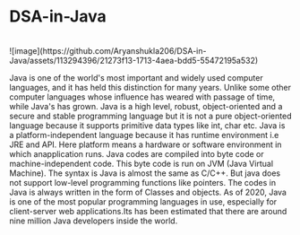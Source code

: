 # DSA-in-Java
<br>
![image](https://github.com/Aryanshukla206/DSA-in-Java/assets/113294396/21273f13-1713-4aea-bdd5-55472195a532)
<br>

Java is one of the world's most important and widely used computer
languages, and it has held this distinction for many years. Unlike some
other computer languages whose influence has weared with passage
of time, while Java's has grown.
Java is a high level, robust, object-oriented and a secure and stable
programming language but it is not a pure object-oriented language
because it supports primitive data types like int, char etc.
Java is a platform-independent language because it has runtime
environment i.e JRE and API. Here platform means a hardware or
software environment in which anapplication runs.
Java codes are compiled into byte code or machine-independent
code. This byte code is run on JVM (Java Virtual Machine).
The syntax is Java is almost the same as C/C++. But java does not
support low-level programming functions like pointers. The codes in
Java is always written in the form of Classes and objects.
As of 2020, Java is one of the most popular programming languages in
use, especially for client-server web applications.Its has been
estimated that there are around nine million Java developers inside
the world.
